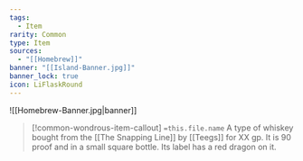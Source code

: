 ```yaml
---
tags:
  - Item
rarity: Common
type: Item
sources:
  - "[[Homebrew]]"
banner: "[[Island-Banner.jpg]]"
banner_lock: true
icon: LiFlaskRound
---
```

![[Homebrew-Banner.jpg|banner]]
> [!common-wondrous-item-callout] `=this.file.name`
> A type of whiskey bought from the [[The Snapping Line]] by [[Teegs]] for XX gp. It is 90 proof and in a small square bottle. Its label has a red dragon on it.